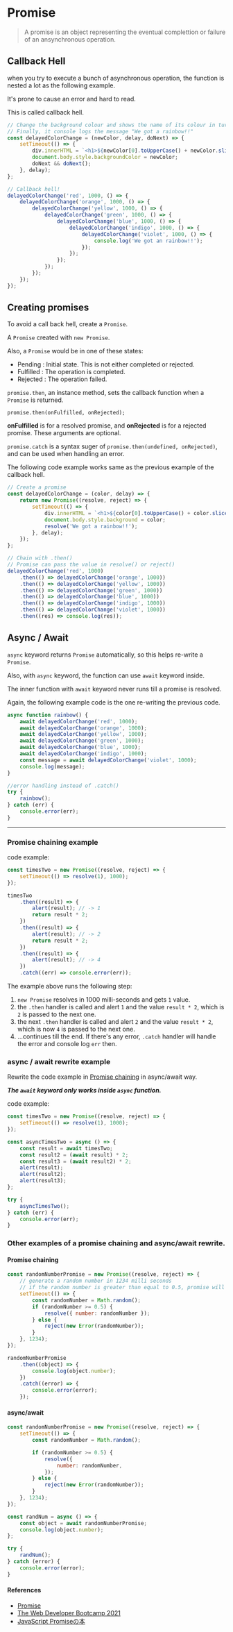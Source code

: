 # Promise

> A promise is an object representing the eventual complettion or failure of an ansynchronous operation.

## Callback Hell

when you try to execute a bunch of asynchronous operation, the function is nested a lot as the following example.

It's prone to cause an error and hard to read.

This is called callback hell.

```javascript
// Change the background colour and shows the name of its colour in turn in a second.
// Finally, it console logs the message "We got a rainbow!!"
const delayedColorChange = (newColor, delay, doNext) => {
	setTimeout(() => {
		div.innerHTML = `<h1>${newColor[0].toUpperCase() + newColor.slice(1)}</h1>`;
		document.body.style.backgroundColor = newColor;
		doNext && doNext();
	}, delay);
};

// Callback hell!
delayedColorChange('red', 1000, () => {
	delayedColorChange('orange', 1000, () => {
		delayedColorChange('yellow', 1000, () => {
			delayedColorChange('green', 1000, () => {
				delayedColorChange('blue', 1000, () => {
					delayedColorChange('indigo', 1000, () => {
						delayedColorChange('violet', 1000, () => {
							console.log('We got an rainbow!!');
						});
					});
				});
			});
		});
	});
});
```

## Creating promises

To avoid a call back hell, create a `Promise`.

A `Promise` created with `new Promise`.

Also, a `Promise` would be in one of these states:

- Pending : Initial state. This is not either completed or rejected.
- Fulfilled : The operation is completed.
- Rejected : The operation failed.

`promise.then`, an instance method, sets the callback function when a `Promise` is returned.

```
promise.then(onFulfilled, onRejected);
```

**onFulfilled** is for a resolved promise, and **onRejected** is for a rejected promise.
These arguments are optional.

`promise.catch` is a syntax suger of `promise.then(undefined, onRejected)`, and can be used when handling an error.

The following code example works same as the previous example of the callback hell.

```javascript
// Create a promise
const delayedColorChange = (color, delay) => {
	return new Promise((resolve, reject) => {
		setTimeout(() => {
			div.innerHTML = `<h1>${color[0].toUpperCase() + color.slice(1)}</h1>`;
			document.body.style.background = color;
			resolve('We got a rainbow!!');
		}, delay);
	});
};

// Chain with .then()
// Promise can pass the value in resolve() or reject()
delayedColorChange('red', 1000)
	.then(() => delayedColorChange('orange', 1000))
	.then(() => delayedColorChange('yellow', 1000))
	.then(() => delayedColorChange('green', 1000))
	.then(() => delayedColorChange('blue', 1000))
	.then(() => delayedColorChange('indigo', 1000))
	.then(() => delayedColorChange('violet', 1000))
	.then((res) => console.log(res));
```

## Async / Await

`async` keyword returns `Promise` automatically, so this helps re-write a `Promise`.

Also, with `async` keyword, the function can use `await` keyword inside.

The inner function with `await` keyword never runs till a promise is resolved.

Again, the following example code is the one re-writing the previous code.

```javascript
async function rainbow() {
	await delayedColorChange('red', 1000);
	await delayedColorChange('orange', 1000);
	await delayedColorChange('yellow', 1000);
	await delayedColorChange('green', 1000);
	await delayedColorChange('blue', 1000);
	await delayedColorChange('indigo', 1000);
	const message = await delayedColorChange('violet', 1000);
	console.log(message);
}

//error handling instead of .catch()
try {
	rainbow();
} catch (err) {
	console.error(err);
}
```

---

### Promise chaining example

code example:

```javascript
const timesTwo = new Promise((resolve, reject) => {
	setTimeout(() => resolve(1), 1000);
});

timesTwo
	.then((result) => {
		alert(result); // -> 1
		return result * 2;
	})
	.then((result) => {
		alert(result); // -> 2
		return result * 2;
	})
	.then((result) => {
		alert(result); // -> 4
	})
	.catch((err) => console.error(err));
```

The example above runs the following step:

1. `new Promise` resolves in 1000 milli-seconds and gets `1` value.
2. the `.then` handler is called and alert `1` and the value `result * 2`, which is `2` is passed to the next one.
3. the next `.then` handler is called and alert `2` and the value `result * 2`, which is now `4` is passed to the next one.
4. ...continues till the end. If there's any error, `.catch` handler will handle the error and console log `err` then.

### async / await rewrite example

Rewrite the code example in [Promise chaining](https://github.com/shiv-chan/learning-journal/blob/main/JavaScript/Promise.md#promise-chaining) in async/await way.

**_The `await` keyword only works inside `async` function._**

code example:

```javascript
const timesTwo = new Promise((resolve, reject) => {
	setTimeout(() => resolve(1), 1000);
});

const asyncTimesTwo = async () => {
	const result = await timesTwo;
	const result2 = (await result) * 2;
	const result3 = (await result2) * 2;
	alert(result);
	alert(result2);
	alert(result3);
};

try {
	asyncTimesTwo();
} catch (err) {
	console.error(err);
}
```

### Other examples of a promise chaining and async/await rewrite.

#### Promise chaining

```javascript
const randomNumberPromise = new Promise((resolve, reject) => {
	// generate a random number in 1234 milli seconds
	// if the random number is greater than equal to 0.5, promise will be fulfilled.
	setTimeout(() => {
		const randomNumber = Math.random();
		if (randomNumber >= 0.5) {
			resolve({ number: randomNumber });
		} else {
			reject(new Error(randomNumber));
		}
	}, 1234);
});

randomNumberPromise
	.then((object) => {
		console.log(object.number);
	})
	.catch((error) => {
		console.error(error);
	});
```

#### async/await

```javascript
const randomNumberPromise = new Promise((resolve, reject) => {
	setTimeout(() => {
		const randomNumber = Math.random();

		if (randomNumber >= 0.5) {
			resolve({
				number: randomNumber,
			});
		} else {
			reject(new Error(randomNumber));
		}
	}, 1234);
});

const randNum = async () => {
	const object = await randomNumberPromise;
	console.log(object.number);
};

try {
	randNum();
} catch (error) {
	console.error(error);
}
```

#### References
- [Promise](https://developer.mozilla.org/en-US/docs/Web/JavaScript/Reference/Global_Objects/Promise)
- [The Web Developer Bootcamp 2021](https://www.udemy.com/share/101W9CA0IYd1dVQXQ=/)
- [JavaScript Promiseの本](https://azu.github.io/promises-book/)